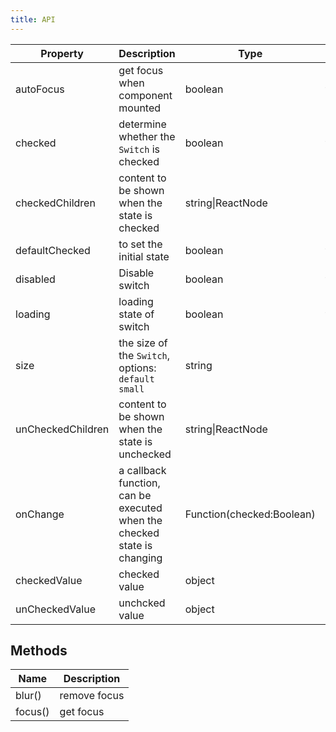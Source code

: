 ```yaml
---
title: API
---
```


| Property          | Description                                                             | Type                      | Default |
| ----------------- | ----------------------------------------------------------------------- | ------------------------- | ------- |
| autoFocus         | get focus when component mounted                                        | boolean                   | false   |
| checked           | determine whether the `Switch` is checked                               | boolean                   | false   |
| checkedChildren   | content to be shown when the state is checked                           | string\|ReactNode         |         |
| defaultChecked    | to set the initial state                                                | boolean                   | false   |
| disabled          | Disable switch                                                          | boolean                   | false   |
| loading           | loading state of switch                                                 | boolean                   | false   |
| size              | the size of the `Switch`, options: `default` `small`                    | string                    | default |
| unCheckedChildren | content to be shown when the state is unchecked                         | string\|ReactNode         |         |
| onChange          | a callback function, can be executed when the checked state is changing | Function(checked:Boolean) |         |
| checkedValue      | checked value                                                           | object                    |         |
| unCheckedValue    | unchcked value                                                          | object                    |         |

## Methods

| Name    | Description  |
| ------- | ------------ |
| blur()  | remove focus |
| focus() | get focus    |
